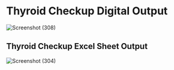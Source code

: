 # Thyroid Checkup Digital Output
![Screenshot (308)](https://user-images.githubusercontent.com/98869615/160247885-21c61d19-ebb6-44f4-8958-78fdd25c7b9c.png)
## Thyroid Checkup Excel Sheet Output
![Screenshot (304)](https://user-images.githubusercontent.com/98869615/160247916-19768f3a-7f54-4f08-b523-4c0b05a95f77.png)
